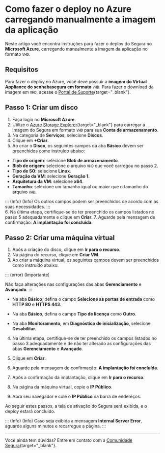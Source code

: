 # Como fazer o deploy no Azure carregando manualmente a imagem da aplicação

Neste artigo você encontra instruções para fazer o deploy do Segura no **Microsoft Azure**, carregando manualmente a imagem da aplicação no formato `VHD`. 

## Requisitos
Para fazer o deploy no Azure, você deve possuir a **imagem do Virtual Appliance do senhahasegura em formato** `VHD`. Para fazer o download da imagem em `VHD`, acesse o [Portal de Suporte](https://suporte.Segura.com.br/en/support/login){target="_blank"}.


## Passo 1: Criar um disco 


1. Faça login no **Microsoft Azure**.
2. Utilize o [Azure Storage Explorer](https://azure.microsoft.com/en-us/products/storage/storage-explorer/#overview){target="_blank"} para carregar a imagem do Segura em formato `VHD` para sua **Conta de armazenamento**. 
3. Na categoria de **Serviços**, selecione **Discos**.
4. Clique em **+Criar**.
5. Ao criar o **Disco**, os seguintes campos da aba **Básico** devem ser preenchidos como instruído abaixo:


* **Tipo de origem**: selecione **Blob de armazenamento**.
* **Blob de origem**: selecione o arquivo `VHD` que você carregou no passo 2.
* **Tipo de SO**: selecione **Linux**. 
* **Geração da VM**: selecione **Geração 1**.
* **Arquitetura da VM**: selecione **x64**.
* **Tamanho**: selecione um tamanho igual ou maior que o tamanho do arquivo `VHD`.

::: (Info) (Info)
Os outros campos podem ser preenchidos de acordo com as suas necessidades. 
 :::	
6. Na última etapa, certifique-se de ter preenchido os campos listados no passo 5 adequadamente e clique em **Criar**.
7. Aguarde pela mensagem de confirmação: **A implantação foi concluída**.





## Passo 2: Criar uma máquina virtual 

1. Após a criação do disco, clique em **Ir para o recurso**.
2. Na página do recurso, clique em **Criar VM**.
3. Ao criar a máquina virtual, os seguintes campos devem ser preenchidos como instruído abaixo:



::: (error) (Importante)

Não faça alterações nas configurações das abas **Gerenciamento** e **Avançado**.
:::



* Na aba **Básico**, defina o campo **Selecione as portas de entrada** como **HTTP 80** e **HTTPS 443**.

* Na aba **Básico**, defina o campo **Tipo de licença** como **Outro**.

* Na aba **Monitoramento**, em **Diagnóstico de inicialização**, selecione **Desabilitar**.
 
4. Na última etapa, certifique-se de ter preenchido os campos listados no passo 3 adequadamente e de não ter alterado as configurações das abas **Gerenciamento** e **Avançado**. 
5. Clique em **Criar**.
6. Aguarde pela mensagem de confirmação: **A implantação foi concluída**.

7. Após a confirmação da implantação, clique em **Ir para o recurso**.  
8. Na página da máquina virtual, copie o **IP Público**.
9. Abra seu navegador e cole o **IP Público** na barra de endereços. 


Ao seguir estes passos, a tela de ativação do Segura será exibida, e
o deploy estará concluído. 


::: (Info) (Info)
Caso seja exibida a mensagem **Internal Server Error**, aguarde alguns minutos e recarregue a página.
 :::	

 
 

* * *


Você ainda tem dúvidas? Entre em contato com a [Comunidade Segura](https://community.Segura.io/){target="_blank"}.
